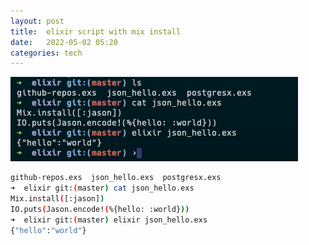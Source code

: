 ```yaml
---
layout: post
title:  elixir script with mix install 
date:   2022-05-02 05:20 
categories: tech
---
```


![](/assets/img/elixir_script.png)

```bash
github-repos.exs  json_hello.exs  postgresx.exs
➜  elixir git:(master) cat json_hello.exs
Mix.install([:jason])
IO.puts(Jason.encode!(%{hello: :world}))
➜  elixir git:(master) elixir json_hello.exs
{"hello":"world"}
```